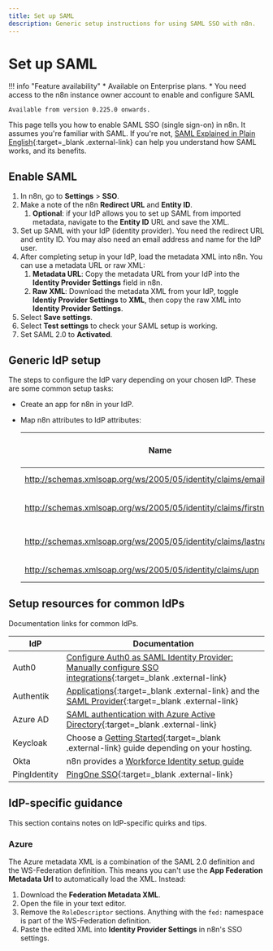 ```yaml
---
title: Set up SAML
description: Generic setup instructions for using SAML SSO with n8n.
---
```


# Set up SAML

!!! info "Feature availability"
	* Available on Enterprise plans.
	* You need access to the n8n instance owner account to enable and configure SAML

	Available from version 0.225.0 onwards.

This page tells you how to enable SAML SSO (single sign-on) in n8n. It assumes you're familiar with SAML. If you're not, [SAML Explained in Plain English](https://www.onelogin.com/learn/saml){:target=_blank .external-link} can help you understand how SAML works, and its benefits.

## Enable SAML

1. In n8n, go to **Settings** > **SSO**.
1. Make a note of the n8n **Redirect URL** and **Entity ID**.
	1. **Optional**: if your IdP allows you to set up SAML from imported metadata, navigate to the **Entity ID** URL and save the XML. 
1. Set up SAML with your IdP (identity provider). You need the redirect URL and entity ID. You may also need an email address and name for the IdP user.
1. After completing setup in your IdP, load the metadata XML into n8n. You can use a metadata URL or raw XML:
	1. **Metadata URL**: Copy the metadata URL from your IdP into the **Identity Provider Settings** field in n8n.
	1. **Raw XML**: Download the metadata XML from your IdP, toggle **Identiy Provider Settings** to **XML**, then copy the raw XML into **Identity Provider Settings**.
1. Select **Save settings**.
1. Select **Test settings** to check your SAML setup is working.
1. Set SAML 2.0 to **Activated**.

## Generic IdP setup

The steps to configure the IdP vary depending on your chosen IdP. These are some common setup tasks:

* Create an app for n8n in your IdP.
* Map n8n attributes to IdP attributes:

	| Name | Name format | Value (IdP side) |
	| ---- | ----------- | ---------------- |
	| http://schemas.xmlsoap.org/ws/2005/05/identity/claims/emailaddress | URI Reference | User email       |
	| http://schemas.xmlsoap.org/ws/2005/05/identity/claims/firstname    | URI Reference | User First Name  |
	| http://schemas.xmlsoap.org/ws/2005/05/identity/claims/lastname     | URI Reference | User Last Name   |
	| http://schemas.xmlsoap.org/ws/2005/05/identity/claims/upn          | URI Reference | User Email       |

## Setup resources for common IdPs

Documentation links for common IdPs.

| IdP | Documentation |
| --- | ------------- |
| Auth0 | [Configure Auth0 as SAML Identity Provider: Manually configure SSO integrations](https://auth0.com/docs/authenticate/protocols/saml/saml-sso-integrations/configure-auth0-saml-identity-provider#manually-configure-sso-integrations){:target=_blank .external-link} |
| Authentik | [Applications](https://goauthentik.io/docs/applications){:target=_blank .external-link} and the [SAML Provider](https://goauthentik.io/docs/providers/saml/){:target=_blank .external-link} |
| Azure AD | [SAML authentication with Azure Active Directory](https://learn.microsoft.com/en-us/azure/active-directory/fundamentals/auth-saml){:target=_blank .external-link} |
| Keycloak | Choose a [Getting Started](https://www.keycloak.org/guides#getting-started){:target=_blank .external-link} guide depending on your hosting. |
| Okta | n8n provides a [Workforce Identity setup guide](/user-management/saml/okta/) |
| PingIdentity | [PingOne SSO](https://docs.pingidentity.com/r/en-us/pingone/pingone_p1sso_start){:target=_blank .external-link} |


## IdP-specific guidance

This section contains notes on IdP-specific quirks and tips.

### Azure

The Azure metadata XML is a combination of the SAML 2.0 definition and the WS-Federation definition. This means you can't use the **App Federation Metadata Url** to automatically load the XML. Instead:

1. Download the **Federation Metadata XML**.
2. Open the file in your text editor.
3. Remove the `RoleDescriptor` sections. Anything with the `fed:` namespace is part of the WS-Federation definition.
4. Paste the edited XML into **Identity Provider Settings** in n8n's SSO settings.
